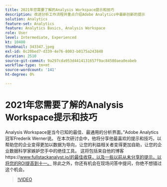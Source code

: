 ```yaml
---
title: 2021年您需要了解的Analysis Workspace提示和技巧
description: 改进分析工作流程并重点介绍Adobe Analytics中最新创新的提示
solution: Analytics
feature-set: Analytics
feature: Analytics Basics, Analysis Workspace
role: User
level: Intermediate, Experienced
kt: 10480
thumbnail: 343347.jpeg
exl-id: 0c20bed7-d339-4e76-8003-b0175a243848
duration: 2510
source-git-commit: 9a297cda953d4414131657f9ac84580aea0eabeb
workflow-type: tm+mt
source-wordcount: '141'
ht-degree: 0%

---
```


# 2021年您需要了解的Analysis Workspace提示和技巧

Analysis Workspace是当今已知的最佳、最通用的分析界面。”Adobe Analytics冠军Frederik Werner说。 在本次研讨会中，他将分享他最喜欢的提示和技巧，以帮助您的企业变得更加以数据为导向，让您的利益相关者变得更加自助，让您的企业数据科学家嫉妒您手中的绝佳工具。 这将包括来自他的博客https://www.fullstackanalyst.io/的最佳收获，以及一些以前从未分享的提示，以将您的ROI提高到十一。 除此之外，你还有机会在现场问答中提问，你绝不想错过这个机会。

>[!VIDEO](https://video.tv.adobe.com/v/343347/?quality=12&learn=on)
